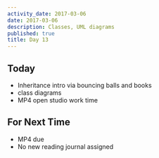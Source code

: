 ```yaml
---
activity_date: 2017-03-06
date: 2017-03-06
description: Classes, UML diagrams
published: true
title: Day 13
---
```


## Today

* Inheritance intro via bouncing balls and books
* class diagrams
* MP4 open studio work time

## For Next Time

* MP4 due
* No new reading journal assigned
